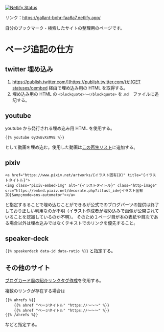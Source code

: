 [![Netlify Status](https://api.netlify.com/api/v1/badges/f7d6a758-677b-42f9-8178-cd5a2a80c0bb/deploy-status)](https://app.netlify.com/sites/gallant-bohr-faa6a7/deploys)

リンク：https://gallant-bohr-faa6a7.netlify.app/

自分のブックマーク・検索したサイトの整理用のページです。

# ページ追記の仕方

## twitter 埋め込み

1. [https://publish.twitter.com/](https://publish.twitter.com/)か[GET statuses/oembed](https://developer.twitter.com/en/docs/twitter-api/v1/tweets/post-and-engage/api-reference/get-statuses-oembed) 経由で埋め込み用の HTML を取得する。
2. 埋め込み用の HTML の `<blockquote>〜</blockquote>` を`.md`　ファイルに追記する。

## youtube

youtube から発行される埋め込み用 HTML を使用する。

```
{{% youtube 0y3vBvXsMVE %}}
```

として動画を埋め込む。使用した動画は[この再生リスト](https://www.youtube.com/playlist?list=PLfaxCAFIhb8BzUAjq95298WlSUgBO0_ck)に追加する。

## pixiv

```
<a href="https://www.pixiv.net/artworks/{イラスト固有ID}" title="{イラストタイトル}">
<img class="pixiv-embed-img" alt="{イラストタイトル}" class="http-image" src="https://embed.pixiv.net/decorate.php?illust_id={イラスト固有ID}&amp;mode=sns-automator"></a>
```

と指定するることで埋め込むことができるが公式でのブログパーツの提供は終了しており正しい利用なのか不明（イラスト作成者が埋め込みで画像が公開されていることを認識しているのか不明）。
そのため１ページ目が本の表紙や目次である場合以外は埋め込みではなくテキストでのリンクを優先すること。

## speaker-deck

`{{% speakerdeck data-id data-ratio %}}` と指定する。

## その他のサイト

[ブログカード風の紹介リンクタグ作成](https://matsmoto.jp/tool/link-001/)を使用する。

複数のリンクが存在する場合は

```
{{% ahrefs %}}
    {{% ahref "ページタイトル" "https://〜〜〜" %}}
    {{% ahref "ページタイトル" "https://〜〜〜" %}}
{{% /ahrefs %}}
```

などと指定する。
